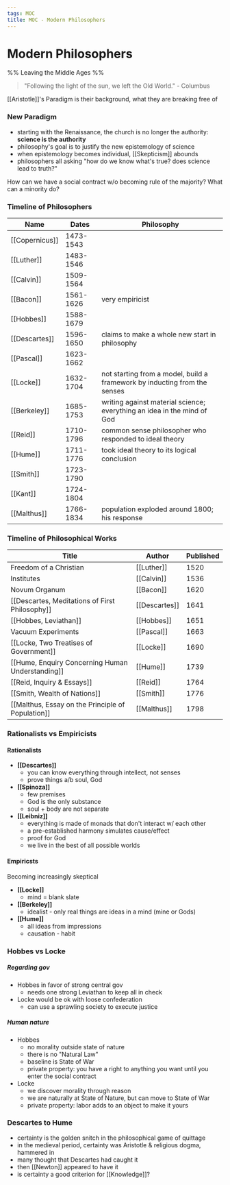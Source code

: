 ```yaml
---
tags: MOC
title: MOC - Modern Philosophers
---
```


# Modern Philosophers 


%% Leaving the Middle Ages %%


> "Following the light of the sun, we left the Old World." - Columbus

[[Aristotle]]'s Paradigm is their background, what they are breaking free of


### New Paradigm
- starting with the Renaissance, the church is no longer the authority: **science is the authority**
- philosophy's goal is to justify the new epistemology of science
- when epistemology becomes individual, [[Skepticism]] abounds
- philosophers all asking "how do we know what's true? does science lead to truth?"



How can we have a social contract w/o becoming rule of the majority? What can a minority do?




### Timeline of Philosophers

| Name           | Dates     | Philosophy                                                                |
| -------------- | --------- | ------------------------------------------------------------------------- |
| [[Copernicus]] | 1473-1543 |                                                                           |
| [[Luther]]     | 1483-1546 |                                                                           |
| [[Calvin]]     | 1509-1564 |                                                                           |
| [[Bacon]]      | 1561-1626 | very empiricist                                                           |
| [[Hobbes]]     | 1588-1679 |                                                                           |
| [[Descartes]]  | 1596-1650 | claims to make a whole new start in philosophy                            |
| [[Pascal]]     | 1623-1662 |                                                                           |
| [[Locke]]      | 1632-1704 | not starting from a model, build a framework by inducting from the senses |
| [[Berkeley]]   | 1685-1753 | writing against material science; everything an idea in the mind of God   |
| [[Reid]]       | 1710-1796 | common sense philosopher who responded to ideal theory                    |
| [[Hume]]       | 1711-1776 | took ideal theory to its logical conclusion                               |
| [[Smith]]      | 1723-1790 |                                                                           |
| [[Kant]]       | 1724-1804 |                                                                           |
| [[Malthus]]    | 1766-1834 | population exploded around 1800; his response                             |




### Timeline of Philosophical Works

| Title                                             | Author        | Published |
| ------------------------------------------------- | ------------- | --------- |
| Freedom of a Christian                            | [[Luther]]    | 1520      |
| Institutes                                        | [[Calvin]]    | 1536      |
| Novum Organum                                     | [[Bacon]]     | 1620      |
| [[Descartes, Meditations of First Philosophy]]    | [[Descartes]] | 1641      |
| [[Hobbes, Leviathan]]                             | [[Hobbes]]    | 1651      |
| Vacuum Experiments                                | [[Pascal]]    | 1663      |
| [[Locke, Two Treatises of Government]]            | [[Locke]]     | 1690      |
| [[Hume, Enquiry Concerning Human Understanding]]  | [[Hume]]      | 1739      |
| [[Reid, Inquiry & Essays]]                              | [[Reid]]      | 1764      |
| [[Smith, Wealth of Nations]]                      | [[Smith]]     | 1776      |
| [[Malthus, Essay on the Principle of Population]] | [[Malthus]]   | 1798      |

### Rationalists vs Empiricists
#### Rationalists
- **[[Descartes]]**
	- you can know everything through intellect, not senses
	- prove things a/b soul, God
- **[[Spinoza]]**
	- few premises
	- God is the only substance
	- soul + body are not separate
- **[[Leibniz]]**
	- everything is made of monads that don't interact w/ each other
	- a pre-established harmony simulates cause/effect
	- proof for God
	- we live in the best of all possible worlds
	
#### Empiricsts
Becoming increasingly skeptical
- **[[Locke]]**
	- mind = blank slate
- **[[Berkeley]]**
	- idealist - only real things are ideas in a mind (mine or Gods)
- **[[Hume]]**
	- all ideas from impressions
	- causation - habit



### Hobbes vs Locke
##### Regarding gov
- Hobbes in favor of strong central gov
	- needs one strong Leviathan to keep all in check
- Locke would be ok with loose confederation
	- can use a sprawling society to execute justice
##### Human nature
- Hobbes
	- no morality outside state of nature
	- there is no "Natural Law" 
	- baseline is State of War
	- private property: you have a right to anything you want until you enter the social contract
- Locke
	- we discover morality through reason
	- we are naturally at State of Nature, but can move to State of War
	- private property: labor adds to an object to make it yours


### Descartes to Hume
- certainty is the golden snitch in the philosophical game of quittage
- in the medieval period, certainty was Aristotle & religious dogma, hammered in
- many thought that Descartes had caught it
- then [[Newton]] appeared to have it
- is certainty a good criterion for [[Knowledge]]?


